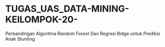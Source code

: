 # TUGAS_UAS_DATA-MINING-KElLOMPOK-20-
Perbandingan Algoritma Random Forest Dan Regresi Ridge untuk Prediksi Anak Stunting

